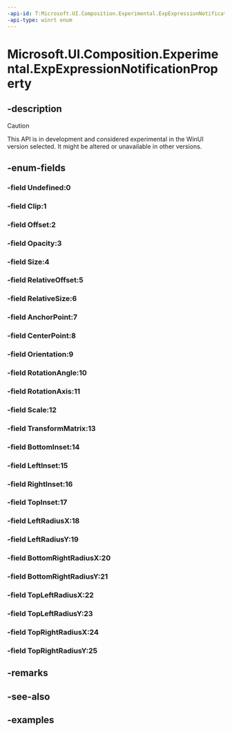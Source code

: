 ```yaml
---
-api-id: T:Microsoft.UI.Composition.Experimental.ExpExpressionNotificationProperty
-api-type: winrt enum
---
```


# Microsoft.UI.Composition.Experimental.ExpExpressionNotificationProperty

<!--
public enum ExpExpressionNotificationProperty
-->

## -description

> [!CAUTION]
> This API is in development and considered experimental in the WinUI version selected. It might be altered or unavailable in other versions.

## -enum-fields

### -field Undefined:0

### -field Clip:1

### -field Offset:2

### -field Opacity:3

### -field Size:4

### -field RelativeOffset:5

### -field RelativeSize:6

### -field AnchorPoint:7

### -field CenterPoint:8

### -field Orientation:9

### -field RotationAngle:10

### -field RotationAxis:11

### -field Scale:12

### -field TransformMatrix:13

### -field BottomInset:14

### -field LeftInset:15

### -field RightInset:16

### -field TopInset:17

### -field LeftRadiusX:18

### -field LeftRadiusY:19

### -field BottomRightRadiusX:20

### -field BottomRightRadiusY:21

### -field TopLeftRadiusX:22

### -field TopLeftRadiusY:23

### -field TopRightRadiusX:24

### -field TopRightRadiusY:25

## -remarks

## -see-also

## -examples
